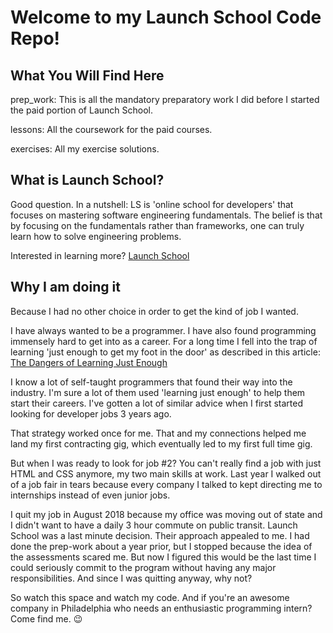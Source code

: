 # Welcome to my Launch School Code Repo!

## What You Will Find Here

prep_work: This is all the mandatory preparatory work I did before I started the paid portion of Launch School.

lessons: All the coursework for the paid courses.

exercises: All my exercise solutions.

## What is Launch School?

Good question. In a nutshell: LS is 'online school for developers' that focuses on mastering software engineering fundamentals. The belief is that by focusing on the fundamentals rather than frameworks, one can truly learn how to solve engineering problems.

Interested in learning more? [Launch School](http://www.launchschool.com)

## Why I am doing it

Because I had no other choice in order to get the kind of job I wanted.

I have always wanted to be a programmer. I have also found programming immensely hard to get into as a career. For a long time I fell into the trap of learning 'just enough to get my foot in the door' as described in this article: [The Dangers of Learning Just Enough](https://hackernoon.com/the-dangers-of-learning-just-enough-6b7d66393205)

I know a lot of self-taught programmers that found their way into the industry. I'm sure a lot of them used 'learning just enough' to help them start their careers. I've gotten a lot of similar advice when I first started looking for developer jobs 3 years ago.

That strategy worked once for me. That and my connections helped me land my first contracting gig, which eventually led to my first full time gig.

But when I was ready to look for job #2? You can't really find a job with just HTML and CSS anymore, my two main skills at work. Last year I walked out of a job fair in tears because every company I talked to kept directing me to internships instead of even junior jobs.

I quit my job in August 2018 because my office was moving out of state and I didn't want to have a daily 3 hour commute on public transit. Launch School was a last minute decision. Their approach appealed to me. I had done the prep-work about a year prior, but I stopped because the idea of the assessments scared me. But now I figured this would be the last time I could seriously commit to the program without having any major responsibilities. And since I was quitting anyway, why not?

So watch this space and watch my code. And if you're an awesome company in Philadelphia who needs an enthusiastic programming intern? Come find me. :wink:
